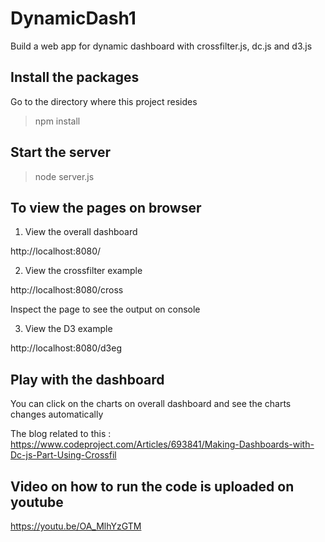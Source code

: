 # DynamicDash1
Build a web app for dynamic dashboard with crossfilter.js, dc.js and d3.js

## Install the packages 
 Go to the directory where this project resides
 
 > npm install
 
 ## Start the server
 
 > node server.js
 
 ## To view the pages on browser
 1. View the overall dashboard
 
 http://localhost:8080/
 
 2. View the crossfilter example
 
 http://localhost:8080/cross
 
 Inspect the page to see the output on console
 
 3. View the D3 example
 
 http://localhost:8080/d3eg
 
 ## Play with the dashboard
  You can click on the charts on overall dashboard and see the charts changes automatically
  
  The blog related to this : https://www.codeproject.com/Articles/693841/Making-Dashboards-with-Dc-js-Part-Using-Crossfil
  
  ## Video on how to run the code is uploaded on youtube
  
 https://youtu.be/OA_MlhYzGTM
 

